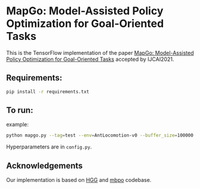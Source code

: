 # MapGo: Model-Assisted Policy Optimization for Goal-Oriented Tasks

This is the TensorFlow implementation of the paper [MapGo: Model-Assisted Policy Optimization for Goal-Oriented Tasks](arxiv:xxx) accepted by IJCAI2021.



## Requirements:

```bash
pip install -r requirements.txt
```



## To run:

example:

```bash
python mapgo.py --tag=test --env=AntLocomotion-v0 --buffer_size=100000 --pi_lr=1e-3 --q_lr=1e-3 --timesteps=100 --foresight_length=30 --model_based_training=True --fgi=True

```

Hyperparameters are in ``config.py``.



## Acknowledgements

Our implementation is based on [HGG](https://github.com/Stilwell-Git/Hindsight-Goal-Generation) and [mbpo](https://github.com/JannerM/mbpo) codebase.

